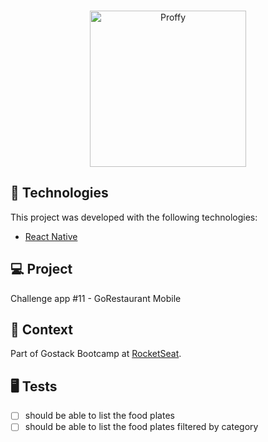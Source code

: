
<br>

<p align="center">
  <img alt="Proffy" src="https://popolin.s3-sa-east-1.amazonaws.com/site/logo.png" width="250px">
</p>

## 🚀 Technologies

This project was developed with the following technologies:

- [React Native](https://facebook.github.io/react-native/)

## 💻 Project

Challenge app #11 - GoRestaurant Mobile

## 🔬 Context

Part of Gostack Bootcamp at [RocketSeat](https://rocketseat.com.br).

## 🖥 Tests
- [ ] should be able to list the food plates
- [ ] should be able to list the food plates filtered by category
